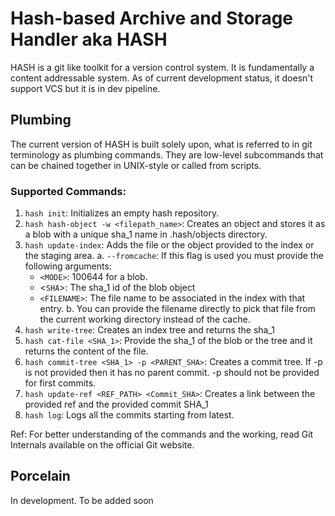 # Hash-based Archive and Storage Handler aka HASH

HASH is a git like toolkit for a version control system. It is fundamentally a content addressable system. As of current development status, it doesn't support VCS but it is in dev pipeline.

## Plumbing

The current version of HASH is built solely upon, what is referred to in git terminology as plumbing commands. They are low-level subcommands that can be chained together in UNIX-style or called from scripts.

### Supported Commands:
1.  `hash init`: Initializes an empty hash repository.
2. `hash hash-object -w <filepath_name>`: Creates an object and stores it as a blob with a unique sha_1 name in .hash/objects directory.
3. `hash update-index`: Adds the file or the object provided to the index or the staging area.
   a. `--fromcache`: If this flag is used you must provide the following arguments:
     * `<MODE>`: 100644 for a blob.
     * <`SHA`>: The sha_1 id of the blob object
     * `<FILENAME>`: The file name to be associated in the index with that entry.
   b. You can provide the filename directly to pick that file from the current working directory instead of the cache.
4. `hash write-tree`: Creates an index tree and returns the sha_1
5. `hash cat-file <SHA_1>`: Provide the sha_1 of the blob or the tree and it returns the content of the file.
6. `hash commit-tree <SHA_1> -p <PARENT_SHA>`: Creates a commit tree. If -p is not provided then it has no parent commit. -p should not be provided for first commits.
7. `hash update-ref <REF_PATH> <Commit_SHA>`: Creates a link between the provided ref and the provided commit SHA_1
8. `hash log`: Logs all the commits starting from latest. 

Ref: For better understanding of the commands and the working, read Git Internals available on the official Git website.

## Porcelain

In development. To be added soon
